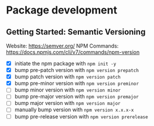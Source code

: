 # Package development

## Getting Started: Semantic Versioning
Website: https://semver.org/
NPM Commands: https://docs.npmjs.com/cli/v7/commands/npm-version


- [x] initiate the npm package with `npm init -y`
- [x] bump pre-patch version with `npm version prepatch`
- [x] bump patch version with `npm version patch`
- [x] bump pre-minor version with `npm version preminor`
- [ ] bump minor version with `npm version minor`
- [ ] bump pre-major version with `npm version premajor`
- [ ] bump major version with `npm version major`
- [ ] manually bump version with `npm version x.x.x-x`
- [ ] bump pre-release version with `npm version prerelease`
